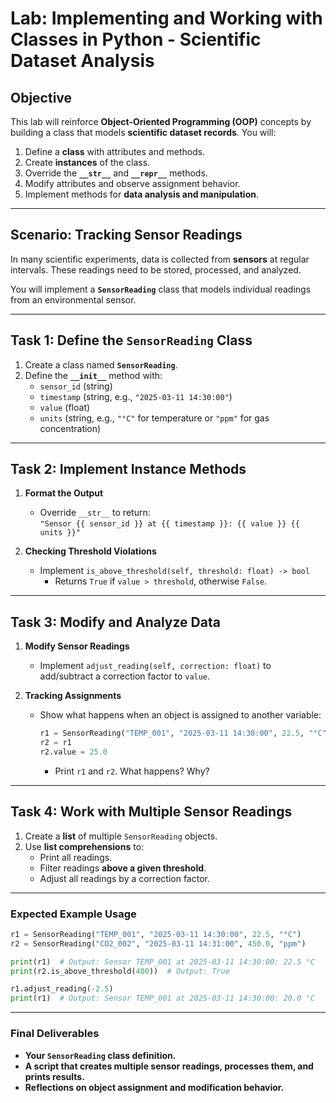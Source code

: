 # **Lab: Implementing and Working with Classes in Python - Scientific Dataset Analysis**

## **Objective**
This lab will reinforce **Object-Oriented Programming (OOP)** concepts by building a class that models **scientific dataset records**. You will:
1. Define a **class** with attributes and methods.
2. Create **instances** of the class.
3. Override the **`__str__`** and **`__repr__`** methods.
4. Modify attributes and observe assignment behavior.
5. Implement methods for **data analysis and manipulation**.

---

## **Scenario: Tracking Sensor Readings**
In many scientific experiments, data is collected from **sensors** at regular intervals. These readings need to be stored, processed, and analyzed.

You will implement a **`SensorReading`** class that models individual readings from an environmental sensor.

---

## **Task 1: Define the `SensorReading` Class**
1. Create a class named **`SensorReading`**.
2. Define the **`__init__`** method with:
   - `sensor_id` (string)
   - `timestamp` (string, e.g., `"2025-03-11 14:30:00"`)
   - `value` (float)
   - `units` (string, e.g., `"°C"` for temperature or `"ppm"` for gas concentration)

---

## **Task 2: Implement Instance Methods**
1. **Format the Output**  
   - Override `__str__` to return:  
     `"Sensor {{ sensor_id }} at {{ timestamp }}: {{ value }} {{ units }}"`

2. **Checking Threshold Violations**  
   - Implement `is_above_threshold(self, threshold: float) -> bool`  
     - Returns `True` if `value > threshold`, otherwise `False`.

---

## **Task 3: Modify and Analyze Data**
1. **Modify Sensor Readings**
   - Implement `adjust_reading(self, correction: float)` to add/subtract a correction factor to `value`.

2. **Tracking Assignments**
   - Show what happens when an object is assigned to another variable:
     ```python
     r1 = SensorReading("TEMP_001", "2025-03-11 14:30:00", 22.5, "°C")
     r2 = r1
     r2.value = 25.0
     ```
     - Print `r1` and `r2`. What happens? Why?

---

## **Task 4: Work with Multiple Sensor Readings**
1. Create a **list** of multiple `SensorReading` objects.
2. Use **list comprehensions** to:
   - Print all readings.
   - Filter readings **above a given threshold**.
   - Adjust all readings by a correction factor.
  
---

### **Expected Example Usage**
```python
r1 = SensorReading("TEMP_001", "2025-03-11 14:30:00", 22.5, "°C")
r2 = SensorReading("CO2_002", "2025-03-11 14:31:00", 450.0, "ppm")

print(r1)  # Output: Sensor TEMP_001 at 2025-03-11 14:30:00: 22.5 °C
print(r2.is_above_threshold(400))  # Output: True

r1.adjust_reading(-2.5)
print(r1)  # Output: Sensor TEMP_001 at 2025-03-11 14:30:00: 20.0 °C
```

---

### **Final Deliverables**
- **Your `SensorReading` class definition.**
- **A script that creates multiple sensor readings, processes them, and prints results.**
- **Reflections on object assignment and modification behavior.**

